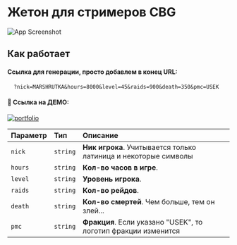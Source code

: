 
# Жетон для стримеров CBG

![App Screenshot](http://img.alexodlw.beget.tech/2022-09-20_111613.png)


## Как работает

#### Ссылка для генерации, просто добавлем в конец URL:

```http
  ?nick=MARSHRUTKA&hours=8000&level=45&raids=900&death=350&pmc=USEK
```


#### 🔗 Ссылка на ДЕМО:
[![portfolio](https://img.shields.io/badge/Перейти_для_просмотра-03a9f4?style=for-the-badge&logo=Imgur&logoColor=white)](https://alexodiy.github.io/badge/?nick=MARSHRUTKA&hours=8000&level=45&raids=900&death=350&pmc=USEK)

| Параметр | Тип     | Описание                |
| :-------- | :------- | :------------------------- |
| `nick` | `string` | **Ник игрока**. Учитывается только латиница и некоторые символы |
| `hours` | `string` | **Кол-во часов в игре**.  |
| `level` | `string` | **Уровень игрока**.  |
| `raids` | `string` | **Кол-во рейдов**. |
| `death` | `string` | **Кол-во смертей**. Чем больше, тем он злей...  |
| `pmc` | `string` | **Фракция**. Если указано "USEK", то логотип фракции изменится |



